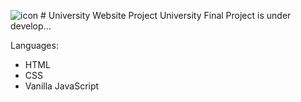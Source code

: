 ![icon](https://user-images.githubusercontent.com/51126010/164816689-cc1e525f-cfe2-419e-b69e-eb0ee4c257aa.png) # University Website Project
University Final Project is under develop...

Languages:
- HTML
- CSS
- Vanilla JavaScript
